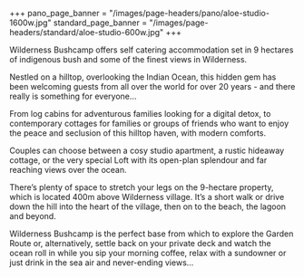 +++
pano_page_banner = "/images/page-headers/pano/aloe-studio-1600w.jpg"
standard_page_banner = "/images/page-headers/standard/aloe-studio-600w.jpg"
+++

Wilderness Bushcamp offers self catering accommodation set in 9 hectares of indigenous bush and some of the finest views in Wilderness.

Nestled on a hilltop, overlooking the Indian Ocean, this hidden gem has been welcoming guests from all over the world for over 20 years - and there really is something for everyone…

From log cabins for adventurous families looking for a digital detox, to contemporary cottages for families or groups of friends who want to enjoy the peace and seclusion of this hilltop haven, with modern comforts.

Couples can choose between a cosy studio apartment, a rustic hideaway cottage, or the very special Loft with its open-plan splendour and far reaching views over the ocean.

There’s plenty of space to stretch your legs on the 9-hectare property, which is located 400m above Wilderness village. It’s a short walk or drive down the hill into the heart of the village, then on to the beach, the lagoon and beyond.

Wilderness Bushcamp is the perfect base from which to explore the Garden Route or, alternatively, settle back on your private deck and watch the ocean roll in while you sip your morning coffee, relax with a sundowner or just drink in the sea air and never-ending views…